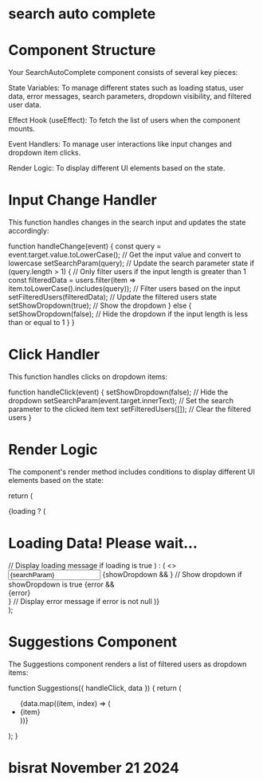 # search auto complete 

# Component Structure
Your SearchAutoComplete component consists of several key pieces:

State Variables: To manage different states such as loading status, user data, error messages, search parameters, dropdown visibility, and filtered user data.

Effect Hook (useEffect): To fetch the list of users when the component mounts.

Event Handlers: To manage user interactions like input changes and dropdown item clicks.

Render Logic: To display different UI elements based on the state.


# Input Change Handler
This function handles changes in the search input and updates the state accordingly:

function handleChange(event) {
  const query = event.target.value.toLowerCase(); // Get the input value and convert to lowercase
  setSearchParam(query); // Update the search parameter state
  if (query.length > 1) { // Only filter users if the input length is greater than 1
    const filteredData = users.filter(item => item.toLowerCase().includes(query)); // Filter users based on the input
    setFilteredUsers(filteredData); // Update the filtered users state
    setShowDropdown(true); // Show the dropdown
  } else {
    setShowDropdown(false); // Hide the dropdown if the input length is less than or equal to 1
  }
}

# Click Handler
This function handles clicks on dropdown items:

function handleClick(event) {
  setShowDropdown(false); // Hide the dropdown
  setSearchParam(event.target.innerText); // Set the search parameter to the clicked item text
  setFilteredUsers([]); // Clear the filtered users
}

# Render Logic
The component's render method includes conditions to display different UI elements based on the state:

return (
  <div className="search-autocomplete-container">
    {loading ? (
      <h1>Loading Data! Please wait...</h1> // Display loading message if loading is true
    ) : (
      <>
        <input
          value={searchParam} // Bind input value to searchParam state
          name="search-users"
          placeholder="Search Users here..."
          onChange={handleChange} // Handle input change
        />
        {showDropdown && <Suggestions handleClick={handleClick} data={filteredUsers} />} // Show dropdown if showDropdown is true
        {error && <div>{error}</div>} // Display error message if error is not null
      </>
    )}
  </div>
);

# Suggestions Component
The Suggestions component renders a list of filtered users as dropdown items:

function Suggestions({ handleClick, data }) {
  return (
    <ul className="suggestions-dropdown">
      {data.map((item, index) => (
        <li key={index} onClick={handleClick}>
          {item}
        </li>
      ))}
    </ul>
  );
}



# bisrat November 21 2024